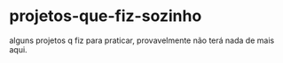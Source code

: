# projetos-que-fiz-sozinho
alguns projetos q fiz para praticar, provavelmente não terá nada de mais aqui.
